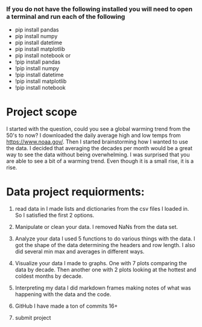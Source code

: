 <h3><b>If you do not have the following installed you will need to open a terminal and run each of the following </b></h3>

- pip install pandas
- pip install numpy
- pip install datetime
- pip install matplotlib
- pip install notebook
        or
- !pip install pandas
- !pip install numpy
- !pip install datetime
- !pip install matplotlib
- !pip install notebook



<h1> <b>Project scope </b></h1>

I started with the question, could you see a global warming trend from the 50's to now?
I downloaded the daily average high and low temps from https://www.noaa.gov/. 
Then I started brainstorming how I wanted to use the data. I decided that averaging the decades per month would be a great way to see the data without being overwhelming. I was surprised that you are able to see a bit of a warming trend. Even though it is a small rise, it is a rise. 

<h1><b>Data project requiorments:</b></h1>

1. read data in 
I made lists and dictionaries from the csv files I loaded in. So I satisfied the first 2 options. 

2. Manipulate or clean your data. 
I removed NaNs from the data set. 

3. Analyze your data 
I used 5 functions to do various things with the data. I got the shape of the data determining the headers and row length. I also did several min max and averages in different ways.

4. Visualize your data 
I made to graphs. One with 7 plots comparing the data by decade. Then another one with 2 plots looking at the hottest and coldest months by decade. 

5. Interpreting my data
I did markdown frames making notes of what was happening with the data and the code. 

6. GitHub 
I have made a ton of commits 16+

7. submit project 
